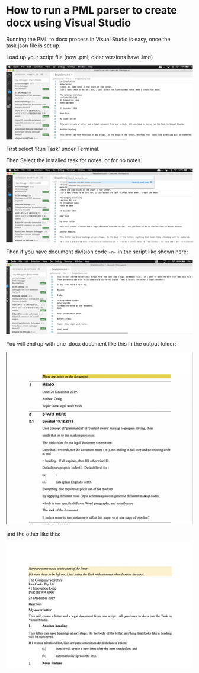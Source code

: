 # How to run a PML parser to create docx using Visual Studio

Running the PML to docx process in Visual Studio is easy, once the task.json file is set up.

Load up your script file (now .pml; older versions have .lmd)

![ScriptExample](images/ScriptExample.png)

First select 'Run Task' under Terminal.

Then Select the installed task for notes, or for no notes.

![Select Task](images/SelectTask.png)

Then if you have document division code `-n-` in the script like shown here:

![ScriptDivisions](images/ScriptDivisions.png)

You will end up with one .docx document like this in the output folder:

![MemoDocument](images/GetThis2.png)

and the other like this:

![Letter](images/GetThisToo.png)




